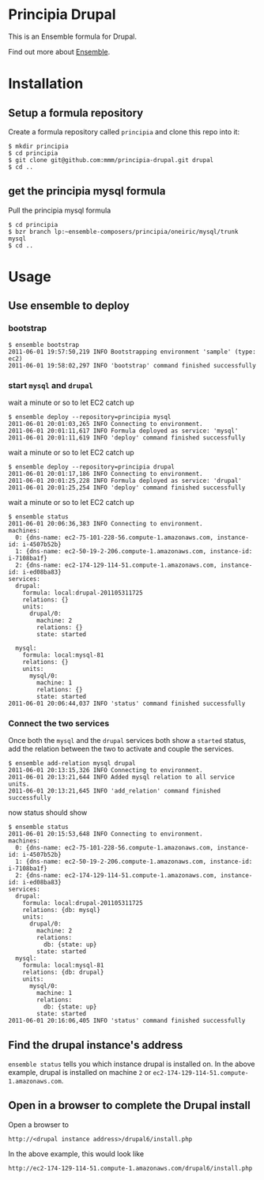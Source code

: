 # Principia Drupal

This is an Ensemble formula for Drupal.

Find out more about [Ensemble](http://ensemble.ubuntu.com/).


# Installation

## Setup a formula repository

Create a formula repository called `principia` and clone this repo into it:

    $ mkdir principia
    $ cd principia
    $ git clone git@github.com:mmm/principia-drupal.git drupal
    $ cd ..

## get the principia mysql formula

Pull the principia mysql formula

    $ cd principia
    $ bzr branch lp:~ensemble-composers/principia/oneiric/mysql/trunk mysql
    $ cd ..


# Usage

## Use ensemble to deploy

### bootstrap

    $ ensemble bootstrap
    2011-06-01 19:57:50,219 INFO Bootstrapping environment 'sample' (type: ec2)
    2011-06-01 19:58:02,297 INFO 'bootstrap' command finished successfully


### start `mysql` and `drupal`

wait a minute or so to let EC2 catch up

    $ ensemble deploy --repository=principia mysql
    2011-06-01 20:01:03,265 INFO Connecting to environment.
    2011-06-01 20:01:11,617 INFO Formula deployed as service: 'mysql'
    2011-06-01 20:01:11,619 INFO 'deploy' command finished successfully

wait a minute or so to let EC2 catch up

    $ ensemble deploy --repository=principia drupal
    2011-06-01 20:01:17,186 INFO Connecting to environment.
    2011-06-01 20:01:25,228 INFO Formula deployed as service: 'drupal'
    2011-06-01 20:01:25,254 INFO 'deploy' command finished successfully

wait a minute or so to let EC2 catch up

    $ ensemble status
    2011-06-01 20:06:36,383 INFO Connecting to environment.
    machines:
      0: {dns-name: ec2-75-101-228-56.compute-1.amazonaws.com, instance-id: i-4507b52b}
      1: {dns-name: ec2-50-19-2-206.compute-1.amazonaws.com, instance-id: i-7108ba1f}
      2: {dns-name: ec2-174-129-114-51.compute-1.amazonaws.com, instance-id: i-ed08ba83}
    services:
      drupal:
        formula: local:drupal-201105311725
        relations: {}
        units:
          drupal/0:
            machine: 2
            relations: {}
            state: started

      mysql:
        formula: local:mysql-81
        relations: {}
        units:
          mysql/0:
            machine: 1
            relations: {}
            state: started
    2011-06-01 20:06:44,037 INFO 'status' command finished successfully

### Connect the two services

Once both the `mysql` and the `drupal` services both show a `started` status,
add the relation between the two to activate and couple the services.

    $ ensemble add-relation mysql drupal
    2011-06-01 20:13:15,326 INFO Connecting to environment.
    2011-06-01 20:13:21,644 INFO Added mysql relation to all service units.
    2011-06-01 20:13:21,645 INFO 'add_relation' command finished successfully
 
now status should show

    $ ensemble status
    2011-06-01 20:15:53,648 INFO Connecting to environment.
    machines:
      0: {dns-name: ec2-75-101-228-56.compute-1.amazonaws.com, instance-id: i-4507b52b}
      1: {dns-name: ec2-50-19-2-206.compute-1.amazonaws.com, instance-id: i-7108ba1f}
      2: {dns-name: ec2-174-129-114-51.compute-1.amazonaws.com, instance-id: i-ed08ba83}
    services:
      drupal:
        formula: local:drupal-201105311725
        relations: {db: mysql}
        units:
          drupal/0:
            machine: 2
            relations:
              db: {state: up}
            state: started
      mysql:
        formula: local:mysql-81
        relations: {db: drupal}
        units:
          mysql/0:
            machine: 1
            relations:
              db: {state: up}
            state: started
    2011-06-01 20:16:06,405 INFO 'status' command finished successfully



## Find the drupal instance's address

`ensemble status` tells you which instance drupal is installed on.  In the above example, drupal is installed on machine `2` or `ec2-174-129-114-51.compute-1.amazonaws.com`.

## Open in a browser to complete the Drupal install

Open a browser to

    http://<drupal instance address>/drupal6/install.php

In the above example, this would look like

    http://ec2-174-129-114-51.compute-1.amazonaws.com/drupal6/install.php


